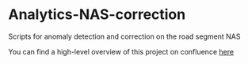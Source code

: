 # Analytics-NAS-correction
Scripts for anomaly detection and correction on the road segment NAS

You can find a high-level overview of this project on confluence <a href=http://mobileweb2:8090/display/AN/NAS+Anomaly+Detection+and+Correction>here</a>
